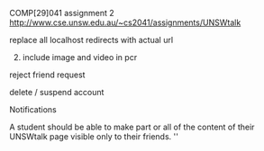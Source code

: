 COMP[29]041 assignment 2
http://www.cse.unsw.edu.au/~cs2041/assignments/UNSWtalk

replace all localhost redirects with actual url

2. include image and video in pcr

reject friend request

delete / suspend account

Notifications

A student should be able to make part or all of the content of their UNSWtalk page visible only to their friends.
''
